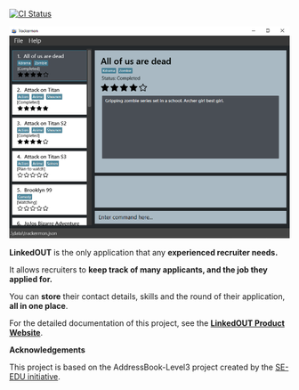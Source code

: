 [![CI Status](https://github.com/se-edu/addressbook-level3/workflows/Java%20CI/badge.svg)](https://github.com/AY2122S2-CS2103T-T09-2/tp/actions)

![Ui](docs/images/Ui.png)

**LinkedOUT** is the only application that any **experienced recruiter needs.** 

It allows recruiters to **keep track of many applicants, and the job they applied for.** 

You can **store** their contact details, skills and the round of their application, **all in one place**.

For the detailed documentation of this project, see the **[LinkedOUT Product Website](https://ay2122s2-cs2103t-t09-2.github.io/tp/)**. 

**Acknowledgements**

This project is based on the AddressBook-Level3 project created by the [SE-EDU initiative](https://se-education.org).
